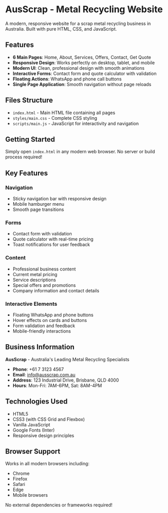 # AusScrap - Metal Recycling Website

A modern, responsive website for a scrap metal recycling business in Australia. Built with pure HTML, CSS, and JavaScript.

## Features

- **6 Main Pages**: Home, About, Services, Offers, Contact, Get Quote
- **Responsive Design**: Works perfectly on desktop, tablet, and mobile
- **Modern UI**: Clean, professional design with smooth animations
- **Interactive Forms**: Contact form and quote calculator with validation
- **Floating Actions**: WhatsApp and phone call buttons
- **Single Page Application**: Smooth navigation without page reloads

## Files Structure

- `index.html` - Main HTML file containing all pages
- `styles/main.css` - Complete CSS styling
- `scripts/main.js` - JavaScript for interactivity and navigation

## Getting Started

Simply open `index.html` in any modern web browser. No server or build process required!

## Key Features

### Navigation
- Sticky navigation bar with responsive design
- Mobile hamburger menu
- Smooth page transitions

### Forms
- Contact form with validation
- Quote calculator with real-time pricing
- Toast notifications for user feedback

### Content
- Professional business content
- Current metal pricing
- Service descriptions
- Special offers and promotions
- Company information and contact details

### Interactive Elements
- Floating WhatsApp and phone buttons
- Hover effects on cards and buttons
- Form validation and feedback
- Mobile-friendly interactions

## Business Information

**AusScrap** - Australia's Leading Metal Recycling Specialists

- **Phone**: +61 7 3123 4567
- **Email**: info@ausscrap.com.au
- **Address**: 123 Industrial Drive, Brisbane, QLD 4000
- **Hours**: Mon-Fri: 7AM-6PM, Sat: 8AM-4PM

## Technologies Used

- HTML5
- CSS3 (with CSS Grid and Flexbox)
- Vanilla JavaScript
- Google Fonts (Inter)
- Responsive design principles

## Browser Support

Works in all modern browsers including:
- Chrome
- Firefox
- Safari
- Edge
- Mobile browsers

No external dependencies or frameworks required!
